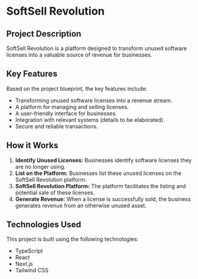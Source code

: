 # SoftSell Revolution

## Project Description

SoftSell Revolution is a platform designed to transform unused software licenses into a valuable source of revenue for businesses.

## Key Features

Based on the project blueprint, the key features include:

- Transforming unused software licenses into a revenue stream.
- A platform for managing and selling licenses.
- A user-friendly interface for businesses.
- Integration with relevant systems (details to be elaborated).
- Secure and reliable transactions.

## How it Works

1.  **Identify Unused Licenses:** Businesses identify software licenses they are no longer using.
2.  **List on the Platform:** Businesses list these unused licenses on the SoftSell Revolution platform.
3.  **SoftSell Revolution Platform:** The platform facilitates the listing and potential sale of these licenses.
4.  **Generate Revenue:** When a license is successfully sold, the business generates revenue from an otherwise unused asset.

## Technologies Used

This project is built using the following technologies:

- TypeScript
- React
- Next.js
- Tailwind CSS
